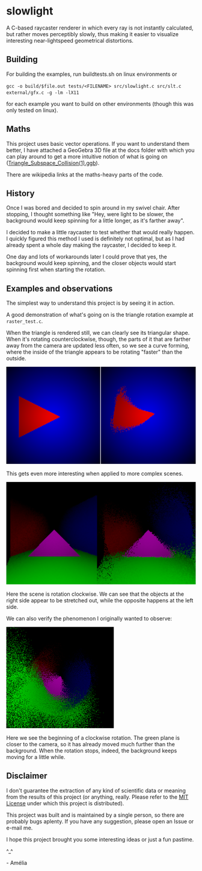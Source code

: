 # slowlight
A C-based raycaster renderer in which every ray is not instantly calculated, but rather moves perceptibly slowly, thus making it easier to visualize interesting near-lightspeed geometrical distortions.

## Building
For building the examples, run buildtests.sh on linux environments or

`gcc -o build/$file.out tests/<FILENAME> src/slowlight.c src/slt.c external/gfx.c -g -lm -lX11`

for each example you want to build on other environments (though this was only tested on linux).

## Maths
This project uses basic vector operations. If you want to understand them better, I have attached a GeoGebra 3D file at the docs folder with which you can play around to get a more intuitive notion of what is going on ([Triangle_Subspace_Collision(1).ggb](./docs/Triangle_Subspace_Collision(1).ggb)).

There are wikipedia links at the maths-heavy parts of the code.

## History
Once I was bored and decided to spin around in my swivel chair. After stopping, I thought something like "Hey, were light to be slower, the background would keep spinning for a little longer, as it's farther away".

I decided to make a little raycaster to test whether that would really happen. I quickly figured this method I used is definitely not optimal, but as I had already spent a whole day making the raycaster, I decided to keep it.

One day and lots of workarounds later I could prove that yes, the background would keep spinning, and the closer objects would start spinning first when starting the rotation.

## Examples and observations

The simplest way to understand this project is by seeing it in action.

A good demonstration of what's going on is the triangle rotation example at `raster_test.c`.

When the triangle is rendered still, we can clearly see its triangular shape. When it's rotating counterclockwise, though, the parts of it that are farther away from the camera are updated less often, so we see a curve forming, where the inside of the triangle appears to be rotating "faster" than the outside.

![Triangle distortion example](./docs/StretchingTriangle.png)

This gets even more interesting when applied to more complex scenes.

![Complex distortion example](./docs/Stretching.png)

Here the scene is rotation clockwise. We can see that the objects at the right side appear to be stretched out, while the opposite happens at the left side.

We can also verify the phenomenon I originally wanted to observe:

![Asynchronous rotation example](./docs/CloserFirst.png)

Here we see the beginning of a clockwise rotation. The green plane is closer to the camera, so it has already moved much further than the background.
When the rotation stops, indeed, the background keeps moving for a little while.

## Disclaimer
I don't guarantee the extraction of any kind of scientific data or meaning from the results of this project (or anything, really. Please refer to the [MIT License](./LICENCE) under which this project is distributed).

This project was built and is maintained by a single person, so there are probably bugs aplenty. If you have any suggestion, please open an Issue or e-mail me.

I hope this project brought you some interesting ideas or just a fun pastime.

^_^

\- Amélia